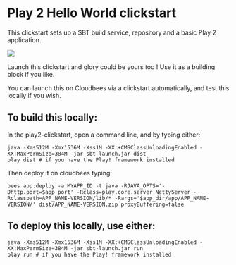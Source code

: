 #  Play 2 Hello World clickstart

This clickstart sets up a SBT build service, repository and a basic Play 2 application.

<a href="https://grandcentral.cloudbees.com/?CB_clickstart=https://raw.github.com/CloudBees-community/play2-clickstart/master/clickstart.json"><img src="https://s3.amazonaws.com/cloudbees-downloads/clickstart/clickstart-now.png"/></a>

Launch this clickstart and glory could be yours too ! Use it as a building block if you like.

You can launch this on Cloudbees via a clickstart automatically, and test this locally if you wish.

## To build this locally:

In the play2-clickstart, open a command line, and by typing either:

    java -Xms512M -Xmx1536M -Xss1M -XX:+CMSClassUnloadingEnabled -XX:MaxPermSize=384M -jar sbt-launch.jar dist
    play dist # if you have the Play! framework installed

Then deploy it on cloudbees typing:

    bees app:deploy -a MYAPP_ID -t java -RJAVA_OPTS='-Dhttp.port=$app_port' -Rclass=play.core.server.NettyServer -Rclasspath=APP_NAME-VERSION/lib/* -Rargs='$app_dir/app/APP_NAME-VERSION/' dist/APP_NAME-VERSION.zip proxyBuffering=false

## To deploy this locally, use either:

    java -Xms512M -Xmx1536M -Xss1M -XX:+CMSClassUnloadingEnabled -XX:MaxPermSize=384M -jar sbt-launch.jar run
    play run # if you have the Play! framework installed
